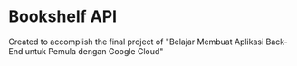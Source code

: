 # Bookshelf API
Created to accomplish the final project of "Belajar Membuat Aplikasi Back-End untuk Pemula dengan Google Cloud"
